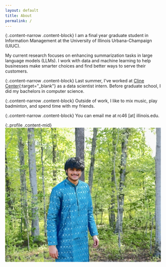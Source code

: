 ```yaml
---
layout: default
title: About
permalink: /
---
```


{:.content-narrow .content-block}
I am a final year graduate student in Information Management at the University of Illinois Urbana-Champaign (UIUC).
<!-- advised by [Tobi Gerstenberg](http://cicl.stanford.edu/member/tobias_gerstenberg/){:target="_blank"}. -->
My current research focuses on enhancing summarization tasks in large language models (LLMs). 
I work with data and machine learning to help businesses make smarter choices and find better ways to serve their customers.

{:.content-narrow .content-block}
Last summer, I've worked at [Cline Center](https://www.clinecenter.illinois.edu/){:target="_blank"} as a data scientist intern.
Before graduate school, I did my bachelors in computer science. 

{:.content-narrow .content-block}
Outside of work, I like to mix music, play badminton, and spend time with my friends.

{:.content-narrow .content-block}
You can email me at rc46 [at] illinois.edu. 

{:.profile .content-mid}
![profile](/assets/images/profilepic.jpg)
